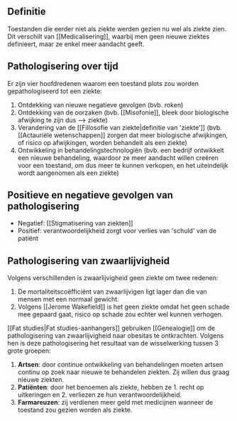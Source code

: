 ## Definitie
Toestanden die eerder niet als ziekte werden gezien nu wel als ziekte zien. Dit verschilt van [[Medicalisering]], waarbij men geen nieuwe ziektes definieert, maar ze enkel meer aandacht geeft.

## Pathologisering over tijd
Er zijn vier hoofdredenen waarom een toestand plots zou worden gepathologiseerd tot een ziekte:
1. Ontdekking van nieuwe negatieve gevolgen (bvb. roken)
2. Ontdekking van de oorzaken (bvb. [[Misofonie]], bleek door biologische afwijking te zijn dus --> ziekte)
3. Verandering van de [[Fillosofie van ziekte|definitie van 'ziekte']] (bvb. [[Actauriële wetenschappen]] zorgen dat meer biologische afwijkingen, of risico op afwijkingen, worden behandelt als een ziekte)
4. Ontwikkeling in behandelingstechnologiën (bvb. een bedrijf ontwikkelt een nieuwe behandeling, waardoor ze meer aandacht willen creëren voor een toestand, om dus meer te kunnen verkopen, en het uiteindelijk wordt aangenomen als een ziekte)

## Positieve en negatieve gevolgen van pathologisering
- Negatief: [[Stigmatisering van ziekten]]
- Positief: verantwoordelijkheid zorgt voor verlies van 'schuld' van de patiënt

## Pathologisering van zwaarlijvigheid
Volgens verschillenden is zwaarlijvigheid geen ziekte om twee redenen:
1. De mortaliteitscoëfficiënt van zwaarlijvigen ligt lager dan die van mensen met een normaal gewicht.
2. Volgens [[Jerome Wakefield]] is het geen ziekte omdat het geen schade mee gepaard gaat, risico op schade zou echter wel kunnen verhogen.

[[Fat studies|Fat studies-aanhangers]] gebruiken [[Genealogie]] om de pathologisering van zwaarlijvigheid naar obesitas te ontkrachten. Volgens hen is deze pathologisering het resultaat van de wisselwerking tussen 3 grote groepen:
1. **Artsen**: door continue ontwikkeling van behandelingen moeten artsen continu op zoek naar nieuwe te behandelen ziekten. Zij willen dus graag nieuwe ziekten.
2. **Patiënten**: door het benoemen als ziekte, hebben ze 1. recht op uitkeringen en 2. verliezen ze hun verantwoordelijkheid.
3. **Farmareuzen**: zij verdienen meer geld met medicijnen wanneer de toestand zou gezien worden als ziekte.